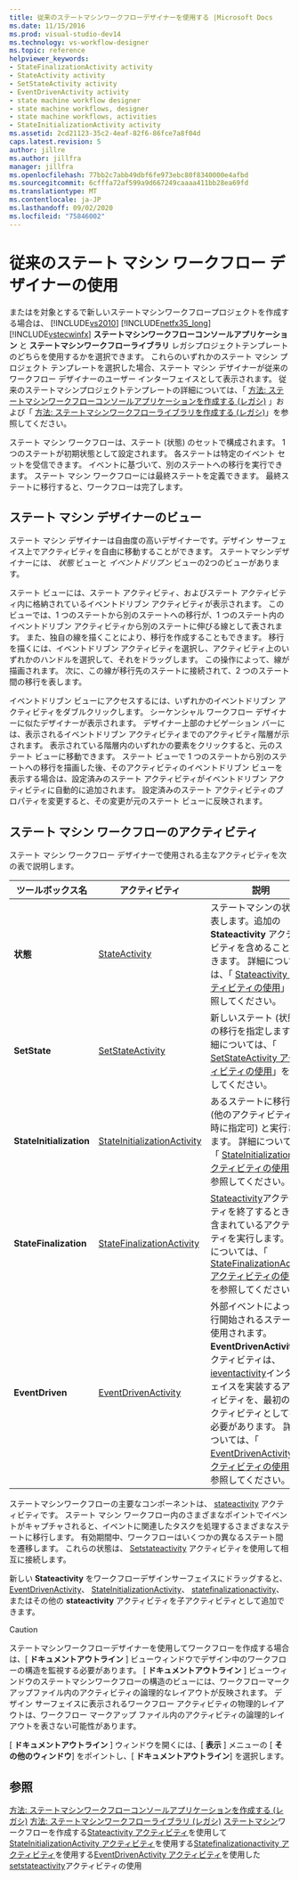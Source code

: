 ```yaml
---
title: 従来のステートマシンワークフローデザイナーを使用する |Microsoft Docs
ms.date: 11/15/2016
ms.prod: visual-studio-dev14
ms.technology: vs-workflow-designer
ms.topic: reference
helpviewer_keywords:
- StateFinalizationActivity activity
- StateActivity activity
- SetStateActivity activity
- EventDrivenActivity activity
- state machine workflow designer
- state machine workflows, designer
- state machine workflows, activities
- StateInitializationActivity activity
ms.assetid: 2cd21123-35c2-4eaf-82f6-86fce7a8f04d
caps.latest.revision: 5
author: jillre
ms.author: jillfra
manager: jillfra
ms.openlocfilehash: 77bb2c7abb49dbf6fe973ebc80f8340000e4afbd
ms.sourcegitcommit: 6cfffa72af599a9d667249caaaa411bb28ea69fd
ms.translationtype: MT
ms.contentlocale: ja-JP
ms.lasthandoff: 09/02/2020
ms.locfileid: "75846002"
---
```

# <a name="using-the-legacy-state-machine-workflow-designer"></a>従来のステート マシン ワークフロー デザイナーの使用
またはを対象とするで新しいステートマシンワークフロープロジェクトを作成する場合は、 [!INCLUDE[vs2010](../includes/vs2010-md.md)] [!INCLUDE[netfx35_long](../includes/netfx35-long-md.md)] [!INCLUDE[vstecwinfx](../includes/vstecwinfx-md.md)] **ステートマシンワークフローコンソールアプリケーション** と **ステートマシンワークフローライブラリ** レガシプロジェクトテンプレートのどちらを使用するかを選択できます。 これらのいずれかのステート マシン プロジェクト テンプレートを選択した場合、ステート マシン デザイナーが従来のワークフロー デザイナーのユーザー インターフェイスとして表示されます。 従来のステートマシンプロジェクトテンプレートの詳細については、「 [方法: ステートマシンワークフローコンソールアプリケーションを作成する (レガシ)](../workflow-designer/how-to-create-state-machine-workflow-console-applications-legacy.md) 」および「 [方法: ステートマシンワークフローライブラリを作成する (レガシ)](../workflow-designer/how-to-create-a-state-machine-workflow-library-legacy.md)」を参照してください。

 ステート マシン ワークフローは、ステート (状態) のセットで構成されます。 1 つのステートが初期状態として設定されます。 各ステートは特定のイベント セットを受信できます。 イベントに基づいて、別のステートへの移行を実行できます。 ステート マシン ワークフローには最終ステートを定義できます。 最終ステートに移行すると、ワークフローは完了します。

## <a name="state-machine-designer-views"></a>ステート マシン デザイナーのビュー
 ステート マシン デザイナーは自由度の高いデザイナーです。デザイン サーフェイス上でアクティビティを自由に移動することができます。 ステートマシンデザイナーには、 *状態* ビューと *イベントドリブン* ビューの2つのビューがあります。

 ステート ビューには、ステート アクティビティ、およびステート アクティビティ内に格納されているイベントドリブン アクティビティが表示されます。 このビューでは、1 つのステートから別のステートへの移行が、1 つのステート内のイベントドリブン アクティビティから別のステートに伸びる線として表されます。 また、独自の線を描くことにより、移行を作成することもできます。 移行を描くには、イベントドリブン アクティビティを選択し、アクティビティ上のいずれかのハンドルを選択して、それをドラッグします。 この操作によって、線が描画されます。 次に、この線が移行先のステートに接続されて、2 つのステート間の移行を表します。

 イベントドリブン ビューにアクセスするには、いずれかのイベントドリブン アクティビティをダブルクリックします。 シーケンシャル ワークフロー デザイナーに似たデザイナーが表示されます。 デザイナー上部のナビゲーション バーには、表示されるイベントドリブン アクティビティまでのアクティビティ階層が示されます。 表示されている階層内のいずれかの要素をクリックすると、元のステート ビューに移動できます。 ステート ビューで 1 つのステートから別のステートへの移行を描画した後、そのアクティビティのイベントドリブン ビューを表示する場合は、設定済みのステート アクティビティがイベントドリブン アクティビティに自動的に追加されます。 設定済みのステート アクティビティのプロパティを変更すると、その変更が元のステート ビューに反映されます。

## <a name="state-machine-workflow-activities"></a>ステート マシン ワークフローのアクティビティ
 ステート マシン ワークフロー デザイナーで使用される主なアクティビティを次の表で説明します。

|ツールボックス名|アクティビティ|説明|
|------------------|--------------|-----------------|
|**状態**|[StateActivity](https://msdn2.microsoft.com/library/system.workflow.activities.stateactivity.aspx)|ステートマシンの状態を表します。追加の **Stateactivity** アクティビティを含めることができます。 詳細については、「 [Stateactivity アクティビティの使用](https://msdn2.microsoft.com/library/bb628612.aspx)」を参照してください。|
|**SetState**|[SetStateActivity](https://msdn2.microsoft.com/library/system.workflow.activities.setstateactivity.aspx)|新しいステート (状態) への移行を指定します。 詳細については、「 [SetStateActivity アクティビティの使用](https://msdn2.microsoft.com/library/bb628469.aspx)」を参照してください。|
|**StateInitialization**|[StateInitializationActivity](https://msdn2.microsoft.com/library/system.workflow.activities.stateinitializationactivity.aspx)|あるステートに移行する (他のアクティビティも同時に指定可) と実行されます。 詳細については、「 [StateInitialization アクティビティの使用](https://msdn2.microsoft.com/library/bb675253.aspx)」を参照してください。|
|**StateFinalization**|[StateFinalizationActivity](https://msdn2.microsoft.com/library/system.workflow.activities.statefinalizationactivity.aspx)|[Stateactivity](https://msdn2.microsoft.com/library/system.workflow.activities.stateactivity.aspx)アクティビティを終了するときに、含まれているアクティビティを実行します。 詳細については、「 [StateFinalizationActivity アクティビティの使用](https://msdn2.microsoft.com/library/bb675278.aspx)」を参照してください。|
|**EventDriven**|[EventDrivenActivity](https://msdn2.microsoft.com/library/system.workflow.activities.eventdrivenactivity.aspx)|外部イベントによって実行開始されるステートに使用されます。 **EventDrivenActivity**アクティビティは、 [ieventactivity](https://msdn2.microsoft.com/library/system.workflow.activities.ieventactivity.aspx)インターフェイスを実装するアクティビティを、最初の子アクティビティとして持つ必要があります。 詳細については、「 [EventDrivenActivity アクティビティの使用](https://msdn2.microsoft.com/library/bb628466.aspx)」を参照してください。|

 ステートマシンワークフローの主要なコンポーネントは、 [stateactivity](https://msdn2.microsoft.com/library/system.workflow.activities.stateactivity.aspx) アクティビティです。 ステート マシン ワークフロー内のさまざまなポイントでイベントがキャプチャされると、イベントに関連したタスクを処理するさまざまなステートに移行します。 有効期間中、ワークフローはいくつかの異なるステート間を遷移します。 これらの状態は、 [Setstateactivity](https://msdn2.microsoft.com/library/system.workflow.activities.setstateactivity.aspx) アクティビティを使用して相互に接続します。

 新しい **Stateactivity** をワークフローデザインサーフェイスにドラッグすると、 [EventDrivenActivity](https://msdn2.microsoft.com/library/system.workflow.activities.eventdrivenactivity.aspx)、 [StateInitializationActivity](https://msdn2.microsoft.com/library/system.workflow.activities.stateinitializationactivity.aspx)、 [statefinalizationactivity](https://msdn2.microsoft.com/library/system.workflow.activities.statefinalizationactivity.aspx)、またはその他の **stateactivity** アクティビティを子アクティビティとして追加できます。

> [!CAUTION]
> ステートマシンワークフローデザイナーを使用してワークフローを作成する場合は、[ **ドキュメントアウトライン** ] ビューウィンドウでデザイン中のワークフローの構造を監視する必要があります。 [ **ドキュメントアウトライン** ] ビューウィンドウのステートマシンワークフローの構造のビューには、ワークフローマークアップファイル内のアクティビティの論理的なレイアウトが反映されます。 デザイン サーフェイスに表示されるワークフロー アクティビティの物理的レイアウトは、ワークフロー マークアップ ファイル内のアクティビティの論理的レイアウトを表さない可能性があります。
>
> [ **ドキュメントアウトライン** ] ウィンドウを開くには、[ **表示** ] メニューの [ **その他のウィンドウ**] をポイントし、[ **ドキュメントアウトライン**] を選択します。

## <a name="see-also"></a>参照
 [方法: ステートマシンワークフローコンソールアプリケーションを作成する (レガシ)](../workflow-designer/how-to-create-state-machine-workflow-console-applications-legacy.md) [方法: ステートマシンワークフローライブラリ (レガシ)](../workflow-designer/how-to-create-a-state-machine-workflow-library-legacy.md) [ステートマシン](https://msdn2.microsoft.com/library/bb628601.aspx)ワークフローを作成する[Stateactivity アクティビティ](https://msdn2.microsoft.com/library/bb628612.aspx)を使用して[StateInitializationActivity アクティビティ](https://msdn2.microsoft.com/library/bb675253.aspx)を使用する[Statefinalizationactivity アクティビティ](https://msdn2.microsoft.com/library/bb675278.aspx)を使用する[EventDrivenActivity アクティビティ](https://msdn2.microsoft.com/library/bb628466.aspx)を使用した[setstateactivity](https://msdn2.microsoft.com/library/bb628469.aspx)アクティビティの使用

